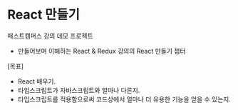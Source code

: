 # React 만들기
패스트캠퍼스 강의 데모 프로젝트
- 만들어보며 이해하는 React & Redux 강의의 React 만들기 챕터

[목표]
-  React 배우기.
- 타입스크립트가 자바스크립트와 얼마나 다른지.
- 타입스크립트를 적용함으로써 코드상에서 얼마나 더 유용한 기능을 얻을 수 있는지.
